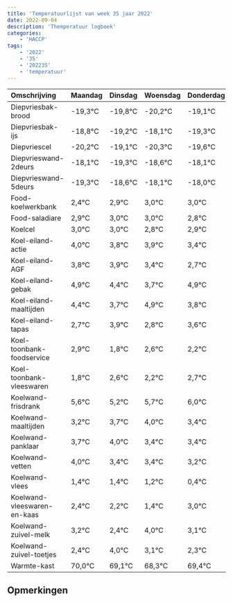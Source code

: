 ```yaml
---
title: 'Temperatuurlijst van week 35 jaar 2022'
date: 2022-09-04
description: 'Themperatuur logboek'
categories:
    - 'HACCP'
tags:
    - '2022'
    - '35'
    - '202235'
    - 'temperatuur'
---
```

|Omschrijving|Maandag|Dinsdag|Woensdag|Donderdag|Vrijdag|Zaterdag|Zondag|
|:---|:---|:---|:---|:---|:---|:---|:---|
|Diepvriesbak-brood|-19,3°C|-19,8°C|-20,2°C|-19,1°C|-20,3°C|-19,6°C|-19,1°C|
|Diepvriesbak-ijs|-18,8°C|-19,2°C|-18,1°C|-19,3°C|-18,6°C|-18,1°C|-18,0°C|
|Diepvriescel|-20,2°C|-19,1°C|-20,3°C|-19,6°C|-19,1°C|-19,0°C|-19,0°C|
|Diepvrieswand-2deurs|-18,1°C|-19,3°C|-18,6°C|-18,1°C|-18,0°C|-18,0°C|-18,2°C|
|Diepvrieswand-5deurs|-19,3°C|-18,6°C|-18,1°C|-18,0°C|-18,0°C|-18,2°C|-18,1°C|
|Food-koelwerkbank|2,4°C|2,9°C|3,0°C|3,0°C|2,8°C|2,9°C|2,4°C|
|Food-saladiare|2,9°C|3,0°C|3,0°C|2,8°C|2,9°C|2,4°C|1,7°C|
|Koelcel|3,0°C|3,0°C|2,8°C|2,9°C|2,4°C|1,7°C|2,9°C|
|Koel-eiland-actie|4,0°C|3,8°C|3,9°C|3,4°C|2,7°C|3,9°C|2,8°C|
|Koel-eiland-AGF|3,8°C|3,9°C|3,4°C|2,7°C|3,9°C|2,8°C|3,6°C|
|Koel-eiland-gebak|4,9°C|4,4°C|3,7°C|4,9°C|3,8°C|4,6°C|4,2°C|
|Koel-eiland-maaltijden|4,4°C|3,7°C|4,9°C|3,8°C|4,6°C|4,2°C|4,7°C|
|Koel-eiland-tapas|2,7°C|3,9°C|2,8°C|3,6°C|3,2°C|3,7°C|4,0°C|
|Koel-toonbank-foodservice|2,9°C|1,8°C|2,6°C|2,2°C|2,7°C|3,0°C|2,4°C|
|Koel-toonbank-vleeswaren|1,8°C|2,6°C|2,2°C|2,7°C|3,0°C|2,4°C|2,4°C|
|Koelwand-frisdrank|5,6°C|5,2°C|5,7°C|6,0°C|5,4°C|5,4°C|5,2°C|
|Koelwand-maaltijden|3,2°C|3,7°C|4,0°C|3,4°C|3,4°C|3,2°C|2,4°C|
|Koelwand-panklaar|3,7°C|4,0°C|3,4°C|3,4°C|3,2°C|2,4°C|4,0°C|
|Koelwand-vetten|4,0°C|3,4°C|3,4°C|3,2°C|2,4°C|4,0°C|3,1°C|
|Koelwand-vlees|1,4°C|1,4°C|1,2°C|0,4°C|2,0°C|1,1°C|0,3°C|
|Koelwand-vleeswaren-en-kaas|2,4°C|2,2°C|1,4°C|3,0°C|2,1°C|1,3°C|2,4°C|
|Koelwand-zuivel-melk|3,2°C|2,4°C|4,0°C|3,1°C|2,3°C|3,4°C|2,3°C|
|Koelwand-zuivel-toetjes|2,4°C|4,0°C|3,1°C|2,3°C|3,4°C|2,3°C|3,3°C|
|Warmte-kast|70,0°C|69,1°C|68,3°C|69,4°C|68,3°C|69,3°C|70,0°C|

## Opmerkingen


